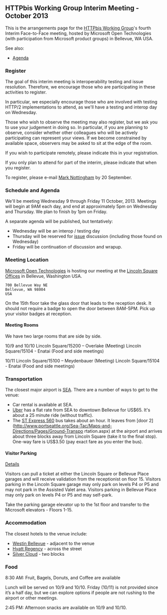 ## HTTPbis Working Group Interim Meeting - October 2013

This is the arrangements page for the [HTTPbis Working
Group](http://trac.tools.ietf.org/wg/httpbis/trac/wiki)'s fourth Interim
Face-to-Face meeting, hosted by Microsoft Open Technologies (with participation
from Microsoft product groups) in Bellevue, WA USA.

See also:

* [Agenda](agenda.md)

### Register

The goal of this interim meeting is interoperability testing and issue
resolution. Therefore, we encourage those who are participating in these
activities to register.

In particular, we especially encourage those who are involved with testing
HTTP/2 implementations to attend, as we'll have a testing and interop day on
Wednesday.

Those who wish to observe the meeting may also register, but we ask you to use
your judgement in doing so. In particular, if you are planning to observe,
consider whether other colleagues who will be actively participating can
represent your views. If we become constrained by available space, observers
may be asked to sit at the edge of the room.

If you wish to participate remotely, please indicate this in your registration.

If you only plan to attend for part of the interim, please indicate that when
you register.

To register, please e-mail [Mark Nottingham](mailto:mnot@mnot.net) by 20
September.


### Schedule and Agenda

We'll be meeting Wednesday 9 through Friday 11 October, 2013. Meetings will
begin at 9AM each day, and end at approximately 5pm on Wednesday and Thursday.
We plan to finish by 1pm on Friday.

A separate agenda will be published, but tentatively:
* Wednesday will be an interop / testing day
* Thursday will be reserved for
  [issue](https://github.com/http2/http2-spec/issues) discussion (including
  those found on Wednesday)
* Friday will be continuation of discussion and wrapup.


### Meeting Location

[Microsoft Open Technologies](http://msopentech.com/) is hosting our meeting at
the [Lincoln Square Offices](http://binged.it/143KiDI) in Bellevue, Washington
USA.

    700 Bellevue Way NE
	Bellevue, WA 98004
	USA

On the 15th floor take the glass door that leads to the reception desk. It
should not require a badge to open the door between 8AM-5PM. Pick up your
visitor badges at reception.


#### Meeting Rooms

We have two large rooms that are side by side.

10/9 and 10/10
Lincoln Square/15200 – Overlake (Meeting)
Lincoln Square/15104 - Enatai (Food and side meetings)

10/11
Lincoln Square/15100 – Meydenbauer (Meeting)
Lincoln Square/15104 - Enatai (Food and side meetings)


### Transportation

The closest major airport is
[SEA](http://www.portseattle.org/Sea-Tac/Pages/default.aspx). There are a
number of ways to get to the venue:

* Car rental is available at SEA.
* [Uber](https://www.uber.com/cities/seattle) has a flat rate from SEA to
  downtown Bellevue for US$65. It's about a 25 minute ride (without traffic).
* The [ST Express
  560](http://www.soundtransit.org/Schedules/ST-Express-Bus/560?tab=Map) bus
  takes about an hour. It leaves from [door
  2](http://www.portseattle.org/Sea-Tac/Maps-and-Directions/Pages/Ground-Transpo
  rtation.aspx) at the airport and arrives about three blocks away from Lincoln
  Square (take it to the final stop). One-way fare is US$3.50 (pay exact fare
  as you enter the bus).

#### Visitor Parking

[Details](http://www.bellevuesquare.com/images_cms/Directions_&_Parking.pdf)

Visitors can pull a ticket at either the Lincoln Square or Bellevue Place
garages and will receive validation from the receptionist on floor 15. Visitors
parking in the Lincoln Square garage may only park on levels P4 or P5 and may
not park in the Assisted Valet area. Visitors parking in Bellevue Place may
only park on levels P4 or P5 and may self-park.

Take the parking garage elevator up to the 1st floor and transfer to the
Microsoft elevators - Floors 1-15.


### Accommodation

The closest hotels to the venue include:

* [Westin Bellevue](http://www.westinbellevuehotel.com) - adjacent to the venue
* [Hyatt Regency](http://www.bellevue.hyatt.com/en/hotel/home.html) - across the street
* [Silver Cloud](http://www.silvercloud.com/bellevuedowntown/) - two blocks

 
### Food
 
8:30 AM: Fruit, Bagels, Donuts, and Coffee are available
 
Lunch will be served on 10/9 and 10/10. Friday (10/11) is not provided since
it’s a half day, but we can explore options if people are not rushing to the
airport or other meetings.
 
2:45 PM: Afternoon snacks are available on 10/9 and 10/10.


